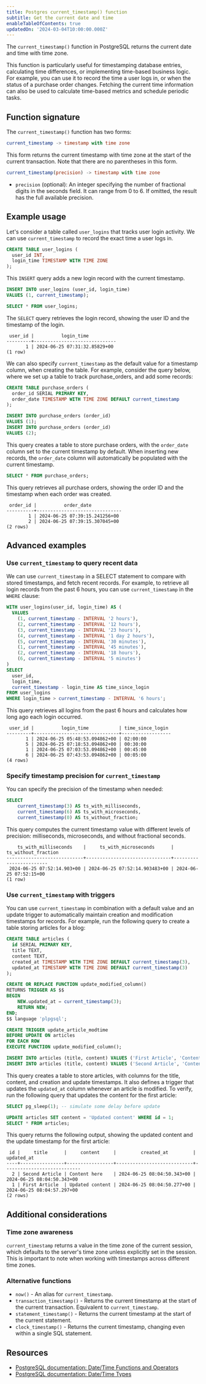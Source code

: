 ```yaml
---
title: Postgres current_timestamp() function
subtitle: Get the current date and time
enableTableOfContents: true
updatedOn: '2024-03-04T10:00:00.000Z'
---
```


The `current_timestamp()` function in PostgreSQL returns the current date and time with time zone.

This function is particularly useful for timestamping database entries, calculating time differences, or implementing time-based business logic. For example, you can use it to record the time a user logs in, or when the status of a purchase order changes. Fetching the current time information can also be used to calculate time-based metrics and schedule periodic tasks.

<CTA />

## Function signature

The `current_timestamp()` function has two forms:

```sql
current_timestamp -> timestamp with time zone
```

This form returns the current timestamp with time zone at the start of the current transaction. Note that there are no parentheses in this form.

```sql
current_timestamp(precision) -> timestamp with time zone
```

- `precision` (optional): An integer specifying the number of fractional digits in the seconds field. It can range from 0 to 6. If omitted, the result has the full available precision.

## Example usage

Let's consider a table called `user_logins` that tracks user login activity. We can use `current_timestamp` to record the exact time a user logs in.

```sql
CREATE TABLE user_logins (
  user_id INT,
  login_time TIMESTAMP WITH TIME ZONE
);
```

This `INSERT` query adds a new login record with the current timestamp.

```sql
INSERT INTO user_logins (user_id, login_time)
VALUES (1, current_timestamp);

SELECT * FROM user_logins;
```

The `SELECT` query retrieves the login record, showing the user ID and the timestamp of the login.

```text
 user_id |          login_time
---------+------------------------------
       1 | 2024-06-25 07:31:32.85829+00
(1 row)
```

We can also specify `current_timestamp` as the default value for a timestamp column, when creating the table. For example, consider the query below, where we set up a table to track purchase_orders, and add some records:

```sql
CREATE TABLE purchase_orders (
  order_id SERIAL PRIMARY KEY,
  order_date TIMESTAMP WITH TIME ZONE DEFAULT current_timestamp
);

INSERT INTO purchase_orders (order_id)
VALUES (1);
INSERT INTO purchase_orders (order_id)
VALUES (2);
```

This query creates a table to store purchase orders, with the `order_date` column set to the current timestamp by default. When inserting new records, the `order_date` column will automatically be populated with the current timestamp.

```sql
SELECT * FROM purchase_orders;
```

This query retrieves all purchase orders, showing the order ID and the timestamp when each order was created.

```text
 order_id |          order_date
----------+-------------------------------
        1 | 2024-06-25 07:39:15.241256+00
        2 | 2024-06-25 07:39:15.307045+00
(2 rows)
```

## Advanced examples

### Use `current_timestamp` to query recent data

We can use `current_timestamp` in a SELECT statement to compare with stored timestamps, and fetch recent records. For example, to retrieve all login records from the past 6 hours, you can use `current_timestamp` in the `WHERE` clause:

```sql
WITH user_logins(user_id, login_time) AS (
  VALUES
    (1, current_timestamp - INTERVAL '2 hours'),
    (2, current_timestamp - INTERVAL '12 hours'),
    (3, current_timestamp - INTERVAL '23 hours'),
    (4, current_timestamp - INTERVAL '1 day 2 hours'),
    (5, current_timestamp - INTERVAL '30 minutes'),
    (1, current_timestamp - INTERVAL '45 minutes'),
    (2, current_timestamp - INTERVAL '18 hours'),
    (6, current_timestamp - INTERVAL '5 minutes')
)
SELECT
  user_id,
  login_time,
  current_timestamp - login_time AS time_since_login
FROM user_logins
WHERE login_time > current_timestamp - INTERVAL '6 hours';
```

This query retrieves all logins from the past 6 hours and calculates how long ago each login occurred.

```text
 user_id |          login_time           | time_since_login
---------+-------------------------------+------------------
       1 | 2024-06-25 05:48:53.094862+00 | 02:00:00
       5 | 2024-06-25 07:18:53.094862+00 | 00:30:00
       1 | 2024-06-25 07:03:53.094862+00 | 00:45:00
       6 | 2024-06-25 07:43:53.094862+00 | 00:05:00
(4 rows)
```

### Specify timestamp precision for `current_timestamp`

You can specify the precision of the timestamp when needed:

```sql
SELECT
    current_timestamp(3) AS ts_with_milliseconds,
    current_timestamp(6) AS ts_with_microseconds,
    current_timestamp(0) AS ts_without_fraction;
```

This query computes the current timestamp value with different levels of precision: milliseconds, microseconds, and without fractional seconds.

```text
    ts_with_milliseconds    |     ts_with_microseconds      |  ts_without_fraction
----------------------------+-------------------------------+------------------------
 2024-06-25 07:52:14.903+00 | 2024-06-25 07:52:14.903483+00 | 2024-06-25 07:52:15+00
(1 row)
```

### Use `current_timestamp` with triggers

You can use `current_timestamp` in combination with a default value and an update trigger to automatically maintain creation and modification timestamps for records. For example, run the following query to create a table storing articles for a blog:

```sql
CREATE TABLE articles (
  id SERIAL PRIMARY KEY,
  title TEXT,
  content TEXT,
  created_at TIMESTAMP WITH TIME ZONE DEFAULT current_timestamp(3),
  updated_at TIMESTAMP WITH TIME ZONE DEFAULT current_timestamp(3)
);

CREATE OR REPLACE FUNCTION update_modified_column()
RETURNS TRIGGER AS $$
BEGIN
    NEW.updated_at = current_timestamp(3);
    RETURN NEW;
END;
$$ language 'plpgsql';

CREATE TRIGGER update_article_modtime
BEFORE UPDATE ON articles
FOR EACH ROW
EXECUTE FUNCTION update_modified_column();

INSERT INTO articles (title, content) VALUES ('First Article', 'Content here');
INSERT INTO articles (title, content) VALUES ('Second Article', 'Content here');
```

This query creates a table to store articles, with columns for the title, content, and creation and update timestamps. It also defines a trigger that updates the `updated_at` column whenever an article is modified. To verify, run the following query that updates the content for the first article:

```sql
SELECT pg_sleep(1); -- simulate some delay before update

UPDATE articles SET content = 'Updated content' WHERE id = 1;
SELECT * FROM articles;
```

This query returns the following output, showing the updated content and the update timestamp for the first article:

```text
 id |     title      |     content     |         created_at         |         updated_at
----+----------------+-----------------+----------------------------+----------------------------
  2 | Second Article | Content here    | 2024-06-25 08:04:50.343+00 | 2024-06-25 08:04:50.343+00
  1 | First Article  | Updated content | 2024-06-25 08:04:50.277+00 | 2024-06-25 08:04:57.297+00
(2 rows)
```

## Additional considerations

### Time zone awareness

`current_timestamp` returns a value in the time zone of the current session, which defaults to the server's time zone unless explicitly set in the session. This is important to note when working with timestamps across different time zones.

### Alternative functions

- `now()` - An alias for `current_timestamp`.
- `transaction_timestamp()` - Returns the current timestamp at the start of the current transaction. Equivalent to `current_timestamp`.
- `statement_timestamp()` - Returns the current timestamp at the start of the current statement.
- `clock_timestamp()` - Returns the current timestamp, changing even within a single SQL statement.

## Resources

- [PostgreSQL documentation: Date/Time Functions and Operators](https://www.postgresql.org/docs/current/functions-datetime.html)
- [PostgreSQL documentation: Date/Time Types](https://www.postgresql.org/docs/current/datatype-datetime.html)

